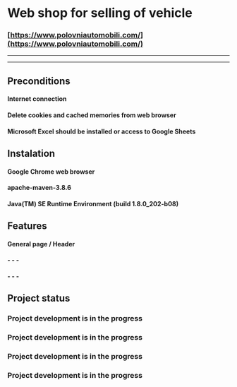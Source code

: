 # Web shop for selling of vehicle 
### [https://www.polovniautomobili.com/](https://www.polovniautomobili.com/) ###
***
***
## Preconditions
#### Internet connection ####
#### Delete cookies and cached memories from web browser ####
#### Microsoft Excel should be installed or access to Google Sheets ###


## Instalation

#### Google Chrome web browser ####
#### apache-maven-3.8.6 ####
#### Java(TM) SE Runtime Environment (build 1.8.0_202-b08) ####
## Features

#### General page / Header ####
#### - - - ####
#### - - - ####

## Project status

### Project development is in the progress
### Project development is in the progress
### Project development is in the progress
### Project development is in the progress

